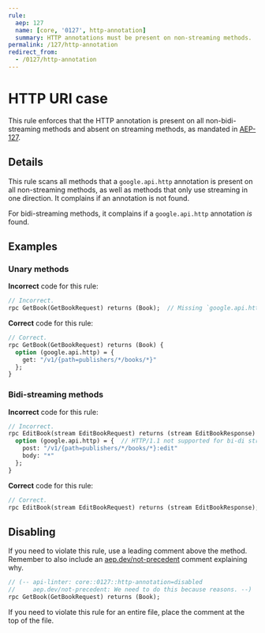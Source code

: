 ```yaml
---
rule:
  aep: 127
  name: [core, '0127', http-annotation]
  summary: HTTP annotations must be present on non-streaming methods.
permalink: /127/http-annotation
redirect_from:
  - /0127/http-annotation
---
```


# HTTP URI case

This rule enforces that the HTTP annotation is present on all
non-bidi-streaming methods and absent on streaming methods, as mandated in
[AEP-127](http://aep.dev/127).

## Details

This rule scans all methods that a `google.api.http` annotation is present on
all non-streaming methods, as well as methods that only use streaming in one
direction. It complains if an annotation is not found.

For bidi-streaming methods, it complains if a `google.api.http` annotation _is_
found.

## Examples

### Unary methods

**Incorrect** code for this rule:

```proto
// Incorrect.
rpc GetBook(GetBookRequest) returns (Book);  // Missing `google.api.http`.
```

**Correct** code for this rule:

```proto
// Correct.
rpc GetBook(GetBookRequest) returns (Book) {
  option (google.api.http) = {
    get: "/v1/{path=publishers/*/books/*}"
  };
}
```

### Bidi-streaming methods

**Incorrect** code for this rule:

```proto
// Incorrect.
rpc EditBook(stream EditBookRequest) returns (stream EditBookResponse) {
  option (google.api.http) = {  // HTTP/1.1 not supported for bi-di streaming.
    post: "/v1/{path=publishers/*/books/*}:edit"
    body: "*"
  };
}
```

**Correct** code for this rule:

```proto
// Correct.
rpc EditBook(stream EditBookRequest) returns (stream EditBookResponse);
```

## Disabling

If you need to violate this rule, use a leading comment above the method.
Remember to also include an [aep.dev/not-precedent][] comment explaining why.

```proto
// (-- api-linter: core::0127::http-annotation=disabled
//     aep.dev/not-precedent: We need to do this because reasons. --)
rpc GetBook(GetBookRequest) returns (Book);
```

If you need to violate this rule for an entire file, place the comment at the
top of the file.

[aep-127]: https://aep.dev/127
[aep.dev/not-precedent]: https://aep.dev/not-precedent
